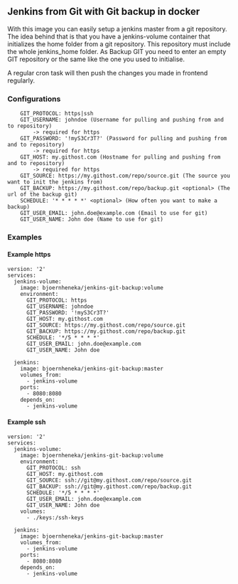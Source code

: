 ## Jenkins from Git with Git backup in docker

With this image you can easily setup a jenkins master from a git repository.
The idea behind that is that you have a jenkins-volume container that initializes the home folder
from a git repository. This repository must include the whole jenkins_home folder.
As Backup GIT you need to enter an empty GIT repository or the same like the one you used to initialise.

A regular cron task will then push the changes you made in frontend regularly.

### Configurations

```
    GIT_PROTOCOL: https|ssh 
    GIT_USERNAME: johndoe (Username for pulling and pushing from and to repository) 
        -> required for https
    GIT_PASSWORD: '!myS3Cr3T?' (Password for pulling and pushing from and to repository)
        -> required for https
    GIT_HOST: my.githost.com (Hostname for pulling and pushing from and to repository)
        -> required for https
    GIT_SOURCE: https://my.githost.com/repo/source.git (The source you want to init the jenkins from)
    GIT_BACKUP: https://my.githost.com/repo/backup.git <optional> (The url of the backup git)
    SCHEDULE: '* * * * *' <optional> (How often you want to make a backup)
    GIT_USER_EMAIL: john.doe@example.com (Email to use for git)
    GIT_USER_NAME: John doe (Name to use for git)
```


### Examples

#### Example https

```
version: '2'
services:
  jenkins-volume:
    image: bjoernheneka/jenkins-git-backup:volume
    environment:
      GIT_PROTOCOL: https
      GIT_USERNAME: johndoe
      GIT_PASSWORD: '!myS3Cr3T?'
      GIT_HOST: my.githost.com
      GIT_SOURCE: https://my.githost.com/repo/source.git
      GIT_BACKUP: https://my.githost.com/repo/backup.git
      SCHEDULE: '*/5 * * * *'
      GIT_USER_EMAIL: john.doe@example.com
      GIT_USER_NAME: John doe

  jenkins:
    image: bjoernheneka/jenkins-git-backup:master
    volumes_from:
      - jenkins-volume
    ports:
      - 8080:8080
    depends_on:
      - jenkins-volume
```

#### Example ssh

```
version: '2'
services:
  jenkins-volume:
    image: bjoernheneka/jenkins-git-backup:volume
    environment:
      GIT_PROTOCOL: ssh
      GIT_HOST: my.githost.com
      GIT_SOURCE: ssh://git@my.githost.com/repo/source.git
      GIT_BACKUP: ssh://git@my.githost.com/repo/backup.git
      SCHEDULE: '*/5 * * * *'
      GIT_USER_EMAIL: john.doe@example.com
      GIT_USER_NAME: John doe
    volumes:
      - ./keys:/ssh-keys

  jenkins:
    image: bjoernheneka/jenkins-git-backup:master
    volumes_from:
      - jenkins-volume
    ports:
      - 8080:8080
    depends_on:
      - jenkins-volume
```